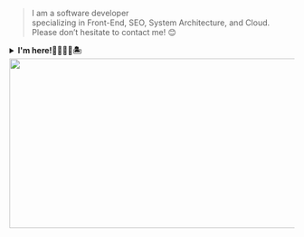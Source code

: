 > I am a software developer <br />
specializing in Front-End, SEO, System Architecture, and Cloud. <br />
Please don’t hesitate to contact me! 😊
<details>
  <summary><b>I'm here!🌈🔥🌊🍔🏝️</b></summary>
  <div><sub>🔥 '25 Cloudclub 7th, 8th Member <code>-ing</code></sub></div>
  <div><sub>📚 '25 <a href="https://learning.sap.com/certifications/sap-certified-associate-back-end-developer-abap-cloud">SAP Certified Associate - Back-End Developer - ABAP Cloud</a></sub></div>
  <div><sub>📊 '25 SQLD</sub></div>
  <div><sub>🏆 '24 스마트해상물류경진대회 - <a href="https://usmac.or.kr/prog/award/kor/01/sub02_02_01/view.do;jsessionid=3CBD7F5EE9DE2A37C3EDBDA61A5258DA">해양수산부 장관상</a></sub></div>
  <div><sub>🏆 '24 숭실대학교 IT프로젝트 - IT대학 학부장상 최우수상</sub></div>
  <div><sub>📚 '24 스프링부트 기반 핀테크 서비스 과정(200h) 수료</sub></div>
  <div><sub>🔥 '22-'24 GDSC Web/Mobile Member</sub></div>
  <div><sub>👩🏻‍💻 '23 <a href="https://thesmc.co.kr/">THE SMC GROUP</a> FE developer intern</sub></div>
  <div><sub>🏆 '23 숭실대 IT프로젝트 - IT대학 학부장상 대상</sub></div>
  <div><sub>🏆 '23 서울시 열린데이터광장 앱/웹 경진대회 - 서울특별시장상 우수상</sub></div>
  <div><sub>🏆 '23 카카오 X 한국관광공사 공모전 - 한국관광공사상 장려상</sub></div>
  <div><sub>🔥 '23 MakeUs Challenge(UMC) Springboot Member</sub></div>
  <div><sub>🔥 '22 신세계I&C Re:coder 코딩교실 교육멘토</sub></div>
  <div><sub>👩🏻‍💻 '22 HCI Lab Engineer</sub></div>
</details>


<a href="https://github.com/devxb/gitanimals">
<img
  src="https://render.gitanimals.org/farms/kweonsikyung"
  width="600"
  height="300"
/>
</a>

